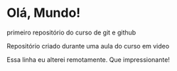 # Olá, Mundo!
 primeiro repositório do curso de git e github

 Repositório criado durante uma aula do curso em video

 Essa linha eu alterei remotamente. Que impressionante!
